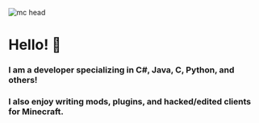 ![mc head](https://minepic.org/avatar/Duwm)
# Hello! 👋
### I am a developer specializing in C#, Java, C, Python, and others!
### I also enjoy writing mods, plugins, and hacked/edited clients for Minecraft.
